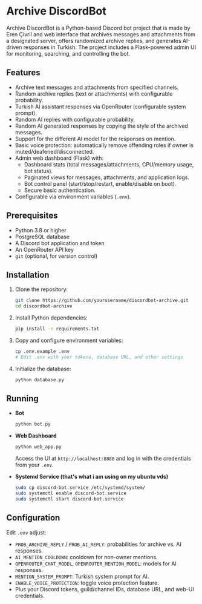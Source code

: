 # Archive DiscordBot

Archive DiscordBot is a Python-based Discord bot project that is made by Eren Çivril and web interface that archives messages and attachments from a designated server, offers randomized archive replies, and generates AI-driven responses in Turkish. The project includes a Flask-powered admin UI for monitoring, searching, and controlling the bot.

## Features

- Archive text messages and attachments from specified channels.
- Random archive replies (text or attachments) with configurable probability.
- Turkish AI assistant responses via OpenRouter (configurable system prompt).
- Random AI replies with configurable probability.
- Random AI generated responses by copying the style of the archived messages.
- Support for the different AI model for the responses on mention.
- Basic voice protection: automatically remove offending roles if owner is muted/deafened/disconnected.
- Admin web dashboard (Flask) with:
  - Dashboard stats (total messages/attachments, CPU/memory usage, bot status).
  - Paginated views for messages, attachments, and application logs.
  - Bot control panel (start/stop/restart, enable/disable on boot).
  - Secure basic authentication.
- Configurable via environment variables (`.env`).

## Prerequisites

- Python 3.8 or higher
- PostgreSQL database
- A Discord bot application and token
- An OpenRouter API key
- `git` (optional, for version control)

## Installation

1. Clone the repository:
   ```bash
   git clone https://github.com/yourusername/discordbot-archive.git
   cd discordbot-archive
   ```

2. Install Python dependencies:
   ```bash
   pip install -r requirements.txt
   ```

3. Copy and configure environment variables:
   ```bash
   cp .env.example .env
   # Edit .env with your tokens, database URL, and other settings
   ```

4. Initialize the database:
   ```bash
   python database.py
   ```

## Running

- **Bot**  
  ```bash
  python bot.py
  ```

- **Web Dashboard**  
  ```bash
  python web_app.py
  ```
  Access the UI at `http://localhost:8080` and log in with the credentials from your `.env`.

- **Systemd Service (that's what i am using on my ubuntu vds)**  
  ```bash
  sudo cp discord-bot.service /etc/systemd/system/
  sudo systemctl enable discord-bot.service
  sudo systemctl start discord-bot.service
  ```

## Configuration

Edit `.env` adjust:

- `PROB_ARCHIVE_REPLY` / `PROB_AI_REPLY`: probabilities for archive vs. AI responses.
- `AI_MENTION_COOLDOWN`: cooldown for non-owner mentions.
- `OPENROUTER_CHAT_MODEL`, `OPENROUTER_MENTION_MODEL`: models for AI responses.
- `MENTION_SYSTEM_PROMPT`: Turkish system prompt for AI.
- `ENABLE_VOICE_PROTECTION`: toggle voice protection feature.
- Plus your Discord tokens, guild/channel IDs, database URL, and web-UI credentials.
